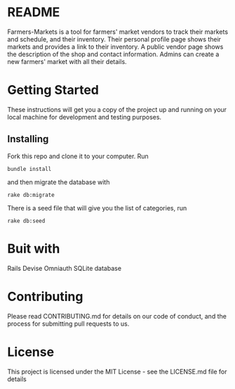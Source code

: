 # README

Farmers-Markets is a tool for farmers' market vendors to track their markets and schedule, and their inventory. Their personal profile page shows their markets and provides a link to their inventory. A public vendor page shows the description of the shop and contact information. Admins can create a new farmers' market with all their details.

# Getting Started
These instructions will get you a copy of the project up and running on your local machine for development and testing purposes.

## Installing
Fork this repo and clone it to your computer. Run
```
bundle install
```
and then migrate the database with
```
rake db:migrate
```
There is a seed file that will give you the list of categories, run
```
rake db:seed
```

# Buit with
Rails
Devise
Omniauth
SQLite database

# Contributing
Please read CONTRIBUTING.md for details on our code of conduct, and the process for submitting pull requests to us.

# License
This project is licensed under the MIT License - see the LICENSE.md file for details
